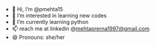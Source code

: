 - 👋 Hi, I’m @pmehta15
- 👀 I’m interested in learning new codes
- 🌱 I’m currently learning python
- 📫 reach me at linkedin @mehtaprerna1997@gmail.com
- 😄 Pronouns: she/her


<!---
pmehta15/pmehta15 is a ✨ special ✨ repository because its `README.md` (this file) appears on your GitHub profile.
You can click the Preview link to take a look at your changes.
--->

